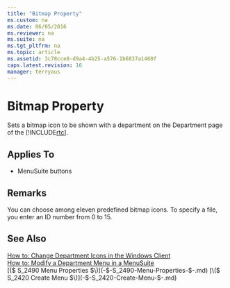 ```yaml
---
title: "Bitmap Property"
ms.custom: na
ms.date: 06/05/2016
ms.reviewer: na
ms.suite: na
ms.tgt_pltfrm: na
ms.topic: article
ms.assetid: 3c78cce8-d9a4-4b25-a576-1b6837a1460f
caps.latest.revision: 16
manager: terryaus
---
```

# Bitmap Property
Sets a bitmap icon to be shown with a department on the Department page of the [!INCLUDE[rtc](includes/rtc_md.md)].  
  
## Applies To  
  
-   MenuSuite buttons  
  
## Remarks  
 You can choose among eleven predefined bitmap icons. To specify a file, you enter an ID number from 0 to 15.  
  
## See Also  
 [How to: Change Department Icons in the Windows Client](../Topic/How%20to:%20Change%20Department%20Icons%20in%20the%20Windows%20Client.md)   
 [How to: Modify a Department Menu in a MenuSuite](../Topic/How%20to:%20Modify%20a%20Department%20Menu%20in%20a%20MenuSuite.md)   
 [\($ S\_2490 Menu Properties $\)](-$-S_2490-Menu-Properties-$-.md)   
 [\($ S\_2420 Create Menu $\)](-$-S_2420-Create-Menu-$-.md)